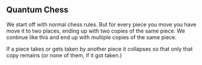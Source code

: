 ## Quantum Chess

We start off with normal chess rules. But for every piece you move you
have move it to two places, ending up with two copies of the same
piece. We continue like this and end up with multiple copies of the
same piece.

If a piece takes or gets taken by another piece it collapses so that
only that copy remains (or none of them, if it got taken.)
